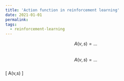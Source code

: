```yaml
---
title: 'Action function in reinforcement learning'
date: 2021-01-01
permalink: 
tags:
  - reinforcement-learning
---
```


$$ A(v,s) = ... $$   
$$ A(v,s) = ... $$   
\[ A(v,s) \]


